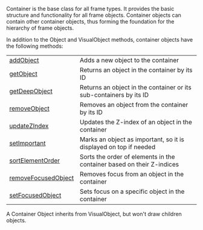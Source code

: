 Container is the base class for all frame types. It provides the basic structure and functionality for all frame objects. Container objects can contain other container objects, thus forming the foundation for the hierarchy of frame objects.

In addition to the Object and VisualObject methods, container objects have the following methods:

|   |   |
|---|---|
|[addObject](objects/Container/addObject.md)|Adds a new object to the container
|[getObject](objects/Container/getObject.md)|Returns an object in the container by its ID
|[getDeepObject](objects/Container/getDeepObject.md)|Returns an object in the container or its sub-containers by its ID
|[removeObject](objects/Container/removeObject.md)|Removes an object from the container by its ID
|[updateZIndex](objects/Container/updateZIndex.md)|Updates the Z-index of an object in the container
|[setImportant](objects/Container/setImportant.md)|Marks an object as important, so it is displayed on top if needed
|[sortElementOrder](objects/Container/sortElementOrder.md)|Sorts the order of elements in the container based on their Z-indices
|[removeFocusedObject](objects/Container/removeFocusedObject.md)|Removes focus from an object in the container
|[setFocusedObject](objects/Container/setFocusedObject.md)|Sets focus on a specific object in the container

A Container Object inherits from VisualObject, but won't draw children objects.
